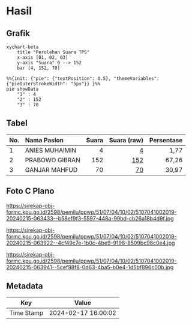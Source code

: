 # Hasil

## Grafik

```mermaid
xychart-beta
    title "Perolehan Suara TPS"
    x-axis [01, 02, 03]
    y-axis "Suara" 0 --> 152
    bar [4, 152, 70]
```

```mermaid
%%{init: {"pie": {"textPosition": 0.5}, "themeVariables": {"pieOuterStrokeWidth": "5px"}} }%%
pie showData
    "1" : 4
    "2" : 152
    "3" : 70
```

## Tabel

| No. | Nama Paslon    | Suara | Suara (raw) | Persentase |
|:--- |:-------------- | -----:| -----------:| ----------:|
| 1   | ANIES MUHAIMIN | 4     | [4][p-1]    | 1,77       |
| 2   | PRABOWO GIBRAN | 152   | [152][p-2]  | 67,26      |
| 3   | GANJAR MAHFUD  | 70    | [70][p-3]   | 30,97      |


[p-1]: https://github.com/gigit-pemilu/pemilu-2024-51-bali/blob/main/pilpres/hitung-suara/sub/51-bali/sub/07-karangasem/sub/04-karangasem/sub/1002-subagan/sub/019-tps/sub/paslon-1.txt
[p-2]: https://github.com/gigit-pemilu/pemilu-2024-51-bali/blob/main/pilpres/hitung-suara/sub/51-bali/sub/07-karangasem/sub/04-karangasem/sub/1002-subagan/sub/019-tps/sub/paslon-2.txt
[p-3]: https://github.com/gigit-pemilu/pemilu-2024-51-bali/blob/main/pilpres/hitung-suara/sub/51-bali/sub/07-karangasem/sub/04-karangasem/sub/1002-subagan/sub/019-tps/sub/paslon-3.txt

## Foto C Plano

https://sirekap-obj-formc.kpu.go.id/2598/pemilu/ppwp/51/07/04/10/02/5107041002019-20240215-063433--b58ef9f3-5597-448a-99bd-cb26a18b4d9f.jpg

https://sirekap-obj-formc.kpu.go.id/2598/pemilu/ppwp/51/07/04/10/02/5107041002019-20240215-063922--4cf49c7e-1b0c-4be9-9196-8509bc98c0e4.jpg

https://sirekap-obj-formc.kpu.go.id/2598/pemilu/ppwp/51/07/04/10/02/5107041002019-20240215-063941--5cef98f8-0d63-4ba5-b0e4-1d5bf896c00b.jpg


## Metadata

| Key        | Value               |
| ---------- | ------------------- |
| Time Stamp | 2024-02-17 16:00:02 |



